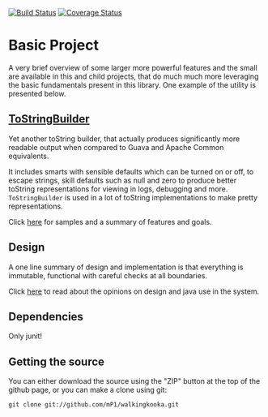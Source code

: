 [![Build Status](https://travis-ci.com/mP1/walkingkooka.svg?branch=master)](https://travis-ci.com/mP1/walkingkooka.svg?branch=master)
[![Coverage Status](https://coveralls.io/repos/github/mP1/walkingkooka/badge.svg?branch=master)](https://coveralls.io/github/mP1/walkingkooka?branch=master)

# Basic Project

A very brief overview of some larger more powerful features and the small are available in this and child projects, 
that do much much more leveraging the basic fundamentals present in this library. One example of the utility is presented
below.

## [ToStringBuilder](https://github.com/mP1/walkingkooka/tree/master/src/main/java/walkingkooka/ToStringBuilder.java)

Yet another toString builder, that actually produces significantly more readable output when compared to Guava and
Apache Common equivalents.

It includes smarts with sensible defaults which can be turned on or off, to escape strings,
skill defaults such as null and zero to produce better toString representations for viewing in logs, debugging and more.
`ToStringBuilder` is used in a lot of toString implementations to make pretty representations.

Click [here](ToStringBuilder.md) for samples and a summary of features and goals.

## Design
A one line summary of design and implementation is that everything is immutable, functional with careful checks at all
boundaries.

Click [here](Design.md) to read about the opinions on design and java use in the system.

## Dependencies

Only junit!

## Getting the source

You can either download the source using the "ZIP" button at the top
of the github page, or you can make a clone using git:

```
git clone git://github.com/mP1/walkingkooka.git
```
